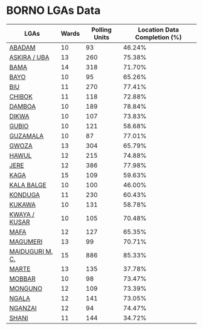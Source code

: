 
# BORNO LGAs Data

| LGAs | Wards | Polling Units | Location Data Completion (%) |
| ----- | ---- | ----- | ------- |
| [ABADAM](./lgas/142-abadam) | 10 | 93 | 46.24% |
| [ASKIRA / UBA](./lgas/143-askira-/-uba) | 13 | 260 | 75.38% |
| [BAMA](./lgas/144-bama) | 14 | 318 | 71.70% |
| [BAYO](./lgas/145-bayo) | 10 | 95 | 65.26% |
| [BIU](./lgas/146-biu) | 11 | 270 | 77.41% |
| [CHIBOK](./lgas/147-chibok) | 11 | 118 | 72.88% |
| [DAMBOA](./lgas/148-damboa) | 10 | 189 | 78.84% |
| [DIKWA](./lgas/149-dikwa) | 10 | 107 | 73.83% |
| [GUBIO](./lgas/150-gubio) | 10 | 121 | 58.68% |
| [GUZAMALA](./lgas/151-guzamala) | 10 | 87 | 77.01% |
| [GWOZA](./lgas/152-gwoza) | 13 | 304 | 65.79% |
| [HAWUL](./lgas/153-hawul) | 12 | 215 | 74.88% |
| [JERE](./lgas/154-jere) | 12 | 386 | 77.98% |
| [KAGA](./lgas/155-kaga) | 15 | 109 | 59.63% |
| [KALA BALGE](./lgas/156-kala-balge) | 10 | 100 | 46.00% |
| [KONDUGA](./lgas/157-konduga) | 11 | 230 | 60.43% |
| [KUKAWA](./lgas/158-kukawa) | 10 | 131 | 58.78% |
| [KWAYA / KUSAR](./lgas/159-kwaya-/-kusar) | 10 | 105 | 70.48% |
| [MAFA](./lgas/160-mafa) | 12 | 127 | 65.35% |
| [MAGUMERI](./lgas/161-magumeri) | 13 | 99 | 70.71% |
| [MAIDUGURI M. C.](./lgas/162-maiduguri-m.-c.) | 15 | 886 | 85.33% |
| [MARTE](./lgas/163-marte) | 13 | 135 | 37.78% |
| [MOBBAR](./lgas/164-mobbar) | 10 | 98 | 73.47% |
| [MONGUNO](./lgas/165-monguno) | 12 | 109 | 73.39% |
| [NGALA](./lgas/166-ngala) | 12 | 141 | 73.05% |
| [NGANZAI](./lgas/167-nganzai) | 12 | 94 | 74.47% |
| [SHANI](./lgas/168-shani) | 11 | 144 | 34.72% |





